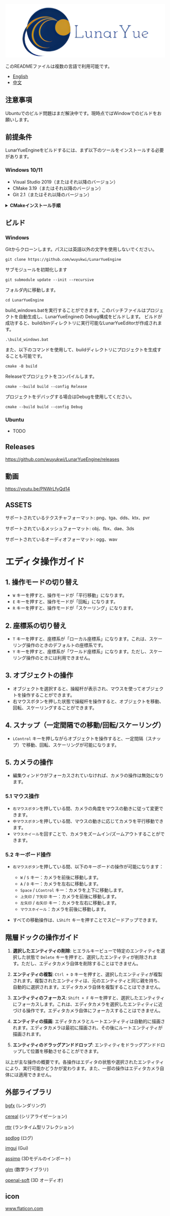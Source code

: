 ﻿![LunarYue Logo](source/editor/editor_runtime/resource/LunarYueEngine.png)

このREADMEファイルは複数の言語で利用可能です。

- [English](README-en.md)
- [中文](README-zh.md)


## 注意事項
Ubuntuでのビルド問題はまだ解決中です。現時点ではWindowでのビルドをお願いします。

## 前提条件

LunarYueEngineをビルドするには、まず以下のツールをインストールする必要があります。

### Windows 10/11
- Visual Studio 2019（またはそれ以降のバージョン）
- CMake 3.19（またはそれ以降のバージョン）
- Git 2.1（またはそれ以降のバージョン）

<details>
  <summary><b>CMakeインストール手順</b></summary>
  <br>
<b>Windows:</b>

1. CMakeの公式サイト (https://cmake.org/download/) にアクセスして、Windows向けのインストーラーをダウンロードします。

2. ダウンロードしたインストーラーを実行し、CMakeをインストールします。インストール時に、「Add CMake to the system PATH for all users」オプションを選択して、CMakeがシステムのPATHに追加されるようにしてください。

3. インストールが完了したら、コマンドプロンプトを開いて、'cmake --version'コマンドを実行して、CMakeが正しくインストールされていることを確認します。このコマンドが実行されると、CMakeのバージョン情報が表示されます。

  <br>
<b>Ubuntu:</b>

1. ターミナルを開いて、以下のコマンドを実行してCMakeをインストールします。

``` sql
Copy code
sudo apt-get update
sudo apt-get install cmake
```

2. インストールが完了したら、'cmake --version'コマンドを実行して、CMakeが正しくインストールされていることを確認します。このコマンドが実行されると、CMakeのバージョン情報が表示されます。

  <br>
</details>

## ビルド

### Windows
Gitからクローンします。パスには英語以外の文字を使用しないでください。
```
git clone https://github.com/wuyukwi/LunarYueEngine
```
サブモジュールを初期化します
```
git submodule update --init --recursive
```
フォルダ内に移動します。
```
cd LunarYueEngine
```

build_windows.batを実行することができます。このバッチファイルはプロジェクトを自動生成し、LunarYueEngineの Debug構成をビルドします。
ビルドが成功すると、build/binディレクトリに実行可能なLunarYueEditorが作成されます。
```
.\build_windows.bat
```

また、以下のコマンドを使用して、buildディレクトリにプロジェクトを生成することも可能です。
```
cmake -B build
```
Releaseでプロジェクトをコンパイルします。
```
cmake --build build --config Release
```
プロジェクトをデバッグする場合はDebugを使用してください。
```
cmake --build build --config Debug
```

### Ubuntu
* TODO

## Releases
https://github.com/wuyukwi/LunarYueEngine/releases

## 動画
https://youtu.be/PNWrLfyQd14

## ASSETS
サポートされているテクスチャフォーマット: png、tga、dds、ktx、pvr

サポートされているメッシュフォーマット: obj、fbx、dae、3ds

サポートされているオーディオフォーマット: ogg、wav

# エディタ操作ガイド

## 1. 操作モードの切り替え
- `W` キーを押すと、操作モードが「平行移動」になります。
- `E` キーを押すと、操作モードが「回転」になります。
- `R` キーを押すと、操作モードが「スケーリング」になります。

## 2. 座標系の切り替え
- `T` キーを押すと、座標系が「ローカル座標系」になります。これは、スケーリング操作のときのデフォルトの座標系です。
- `Y` キーを押すと、座標系が「ワールド座標系」になります。ただし、スケーリング操作のときには利用できません。

## 3. オブジェクトの操作
- オブジェクトを選択すると、操縦杆が表示され、マウスを使ってオブジェクトを操作することができます。
- 右マウスボタンを押した状態で操縦杆を操作すると、オブジェクトを移動、回転、スケーリングすることができます。

## 4. スナップ（一定間隔での移動/回転/スケーリング）
- `LControl` キーを押しながらオブジェクトを操作すると、一定間隔（スナップ）で移動、回転、スケーリングが可能になります。

## 5. カメラの操作
- 編集ウィンドウがフォーカスされていなければ、カメラの操作は無効になります。

### 5.1 マウス操作
- `右マウスボタン`を押している間、カメラの角度をマウスの動きに従って変更できます。
- `中マウスボタン`を押している間、マウスの動きに応じてカメラを平行移動できます。
- `マウスホイール`を回すことで、カメラをズームイン/ズームアウトすることができます。

### 5.2 キーボード操作
- `右マウスボタン`を押している間、以下のキーボードの操作が可能になります：
  - `W` / `S` キー：カメラを前後に移動します。
  - `A` / `D` キー：カメラを左右に移動します。
  - `Space` / `LControl` キー：カメラを上下に移動します。
  - `上矢印` / `下矢印` キー：カメラを前後に移動します。
  - `左矢印` / `右矢印` キー：カメラを左右に移動します。
  - `マウスホイール`：カメラを前後に移動します。

- すべての移動操作は、`LShift` キーを押すことでスピードアップできます。

## 階層ドックの操作ガイド

1. **選択したエンティティの削除**: ヒエラルキービューで特定のエンティティを選択した状態で `Delete` キーを押すと、選択したエンティティが削除されます。ただし、エディタカメラ自体を削除することはできません。

2. **エンティティの複製**: `Ctrl + D` キーを押すと、選択したエンティティが複製されます。複製されたエンティティは、元のエンティティと同じ親を持ち、自動的に選択されます。エディタカメラ自体を複製することはできません。

3. **エンティティのフォーカス**: `Shift + F` キーを押すと、選択したエンティティにフォーカスします。これは、エディタカメラを選択したエンティティに近づける操作です。エディタカメラ自体にフォーカスすることはできません。

4. **エンティティの描画**: エディタカメラとルートエンティティは自動的に描画されます。エディタカメラは最初に描画され、その後にルートエンティティが描画されます。

5. **エンティティのドラッグアンドドロップ**: エンティティをドラッグアンドドロップして位置を移動させることができます。

以上が主な操作の概要です。各操作はエディタの状態や選択されたエンティティにより、実行可能かどうかが変わります。また、一部の操作はエディタカメラ自体には適用できません。


## 外部ライブラリ
[bgfx](https://github.com/bkaradzic/bgfx) (レンダリング)

[cereal](https://github.com/USCiLab/cereal) (シリアライゼーション)

[rttr](https://github.com/rttrorg/rttr) (ランタイム型リフレクション)

[spdlog](https://github.com/gabime/spdlog) (ログ)

[imgui](https://github.com/ocornut/imgui) (Gui)

[assimp](https://github.com/assimp/assimp) (3Dモデルのインポート)

[glm](https://github.com/g-truc/glm) (数学ライブラリ)

[openal-soft](https://github.com/kcat/openal-soft) (3D オーディオ)

## icon 
www.flaticon.com



